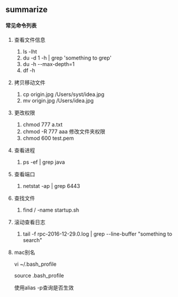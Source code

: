 ## summarize

#### 常见命令列表

   1.  查看文件信息
   
   
        1.  ls -lht        
        2.  du -d 1 -h | grep 'something to grep'
        3.  du -h --max-depth=1
        4.  df -h 
        
   2.  拷贝移动文件
   
   
        1.  cp origin.jpg /Users/syst/idea.jpg
        2.  mv origin.jpg /Users/idea.jpg
   
   3.  更改权限
   
          
       1.  chmod 777 a.txt
       2.  chmod -R 777 aaa                修改文件夹权限
       3.  chmod  600  test.pem     
       
   4.  查看进程
   
   
       1.  ps -ef | grep java
       
   5.  查看端口
   
   
       1.  netstat -ap | grep 6443
        
   6.  查找文件
   
   
       1.  find / -name startup.sh              
    
   7.  滚动查看日志
   
   
       1.  tail -f rpc-2016-12-29.0.log | grep --line-buffer "something to search" 
    
   8. mac别名
   
   
        vi ~/.bash_profile
        
        source .bash_profile
        
        使用alias -p查询是否生效 